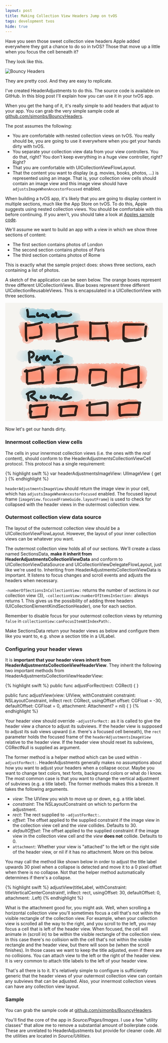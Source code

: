 ```yaml
---
layout: post
title: Making Collection View Headers Jump on tvOS
tags: development tvos
hide: true
---
```


Have you seen those sweet collection view headers Apple added everywhere they got a chance to do so in tvOS? Those that move up a little when you focus the cell beneath it?

They look like this.

![Bouncy Headers](/img/posts/making-collection-view-headers-jump-on-tvos/bouncy-headers.gif)

They are pretty cool. And they are easy to replicate.

I've created HeaderAdjustments to do this. The source code is available on GitHub. In this blog post I'll explain how you can use it in your tvOS app.

When you get the hang of it, it's really simple to add headers that adjust to your app. You can grab the very simple sample code at [github.com/simonbs/BouncyHeaders](http://github.com/simonbs/BouncyHeaders).

The post assumes the following:

- You are comfortable with nested collection views on tvOS. You really should be, you are going to use it everywhere when you get your hands dirty with tvOS.
- You separate your collection view data from your view controllers. You do that, right? You don't keep everything in a huge view controller, right? Right?
- That you are comfortable with UICollectionViewFlowLayout.
- That the content you want to display (e.g. movies, books, photos, ...) is represented using an image. That is, your collection view cells should contain an image view and this image view should have `adjustsImageWhenAncestorFocused` enabled.

When building a tvOS app, it's likely that you are going to display content in multiple sections, much like the App Store on tvOS. To do this, Apple suggests using nested collection views. You should be comfortable with this before continuing. If you aren't, you should take a look at [Apples sample code](https://developer.apple.com/library/tvos/samplecode/UICatalogFortvOS/Listings/UIKitCatalog_CollectionViewContainerCell_swift.html#//apple_ref/doc/uid/TP40016433-UIKitCatalog_CollectionViewContainerCell_swift-DontLinkElementID_9).

We'll assume we want to build an app with a view in which we show three sections of content:

- The first section contains photos of London
- The second section contains photos of Paris
- The third section contains photos of Rome

This is exactly what the sample project does: shows three sections, each containing a list of photos.

A sketch of the application can be seen below. The orange boxes represent three different UICollectionViews. Blue boxes represent three different UICollectionReusableViews. This is encapsulated in a UICollectionView with three sections.

![Bouncy Headers Sketch](/img/posts/making-collection-view-headers-jump-on-tvos/bouncy-headers-sketch.png)

Now let's get our hands dirty.

### Innermost collection view cells

The cells in your innermost collection views (i.e. the ones with the *real* content), should conform to the HeaderAdjustmentsCollectionViewCell protocol. This protocol has a single requirement:

{% highlight swift %}
var headerAdjustmentsImageView: UIImageView { get }
{% endhighlight %}

`headerAdjustmentsImageView` should return the image view in your cell, which has `adjustsImageWhenAncestorFocused` enabled. The focused layout frame (`imageView.focusedFrameGuide.layoutFrame`) is used to check for collapsed with the header views in the outermost collection view.

### Outermost collection view data source

The layout of the outermost collection view should be a UICollectionViewFlowLayout. However, the layout of your inner collection views can be whatever you want.

The outermost collection view holds all of our sections. We'll create a class named SectionsData, **make it inherit from HeaderAdjustmentsCollectionViewData** and conform to UICollectionViewDataSource and UICollectionViewDelegateFlowLayout, just like we're used to.
Inheriting from HeaderAdjustmentsCollectionViewData is important. It listens to focus changes and scroll events and adjusts the headers when necessary.

`-numberOfSectionsInCollectionView:` returns the number of sections in our collection view (3), `-collectionView:numberOfItemsInSection:` always returns 1. This gives us the possibility of adding three headers (UICollectionElementKindSectionHeader), one for each section.

Remember to disable focus for your outermost collection views by returning `false` in `collectionView:canFocusItemAtIndexPath:`.

Make SectionsData return your header views as below and configure them like you want to, e.g. show a section title in a UILabel.

### Configuring your header views

It is **important that your header views inherit from HeaderAdjustmentsCollectionViewHeaderView**. They inherit the following two important methods from HeaderAdjustmentsCollectionViewHeaderView:

{% highlight swift %}
public func adjustForRect(rect: CGRect) { }

public func adjustView(view: UIView, withConstraint constraint: NSLayoutConstraint, inRect rect: CGRect, usingOffset offset: CGFloat = -30, defaultOffset: CGFloat = 0, attachment: Attachment? = nil) { }
{% endhighlight %}

Your header view should override `-adjustForRect:` as it is called to give the header view a chance to adjust its subviews. If the header view is supposed to adjust its sub views upward (i.e. there's a focused cell beneath), the `rect` parameter holds the focused frame of the `headerAdjustmentsImageView` relative to the header view. If the header view should reset its subviews, CGRectNull is supplied as argument.

The former method is a helper method which can be used within `-adjustForRect:`. HeaderAdjustments generally makes no assumptions about how you want to adjust your headers when a collapse occur. Maybe you want to change text colors, text fonts, background colors or what do I know. The most common case is that you want to change the vertical adjustment of subviews (e.g. a title label). The former methods makes this a breeze. It takes the following arguments.

- *view*: The UIView you wish to move up or down, e.g. a title label.
- *constraint*: The NSLayoutConstraint on which to perform the adjustment.
- *rect*: The rect supplied to `-adjustForRect:`.
- *offset*: The offset applied to the supplied constraint if the image view in the collection view cell and the *view* collides. Defaults to 30.
- *defaultOffset*: The offset applied to the supplied constraint if the image view in the collection view cell and the *view* **does not** collide. Defaults to 0.
- `attachment`: Whether your view is "attached" to the left or the right side of the header view, or nil if it has no attachment. More on this below.

You may call the method like shown below in order to adjust the title label upwards 30 pixel when a collapse is detected and move it to a 0 pixel offset when there is no collapse. Not that the helper method automatically determines if there's a collapse.

{% highlight swift %}
    adjustView(titleLabel,
                withConstraint: titleVerticalCenterConstraint!,
                inRect: rect,
                usingOffset: 30,
                defaultOffset: 0,
                attachment: .Left)
{% endhighlight %}
                  
What is the attachment good for, you might ask. Well, when scrolling a horizontal collection view you'll sometimes focus a cell that's not within the visible rectangle of the collection view.
For example, when your collection view is scrolled all the way to the right, and you scroll to the left, you may focus a cell that is left of the header view. When focused, the cell will animate in (scroll in) to be within the visible rectangle of the collection view. In this case there's no collision with the cell that's not within the visible rectangle and the header view, but there will soon be (when the scroll finishes). In those cases we want to keep the title adjusted, even if there are no collisions.
You can attach view to the left or the right of the header view. It is very common to attach title labels to the left of your header view.

That's all there is to it. It's relatively simple to configure is sufficiently generic that the header views of your outermost collection view can contain any subviews that can be adjusted. Also, your innermost collection views can have any collection view layout.

### Sample

You can grab the sample code at [github.com/simonbs/BouncyHeaders](http://github.com/simonbs/BouncyHeaders).

You'll find the core of the app in *Source/Pages/Images*. I use a few "utility classes" that allow me to remove a substantial amount of boilerplate code. These are unrelated to HeaderAdjustments but provide for cleaner code. All the utilities are located in *Source/Utilities*.
